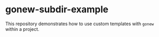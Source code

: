 # gonew-subdir-example

This repository demonstrates how to use custom templates with `gonew` within a project.
